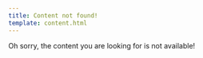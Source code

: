 ```yaml
---
title: Content not found!
template: content.html
---
```

Oh sorry, the content you are looking for is not available!
